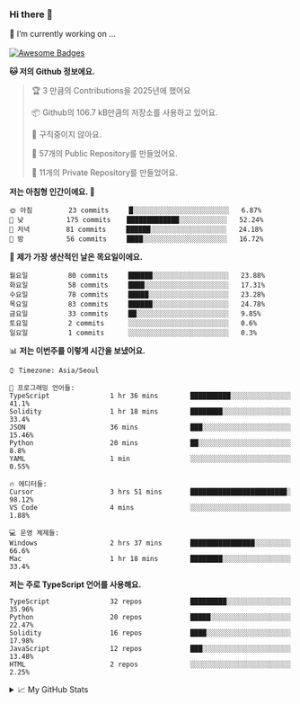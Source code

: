 ### Hi there 👋 
🔭 I’m currently working on ... </br></br>
[![Awesome Badges](https://img.shields.io/badge/Introduce-EN-green.svg)](https://github.com/tlatkdgus1/tlatkdgus1/blob/main/README.md.en)

<!--START_SECTION:waka-->
**🐱 저의 Github 정보에요.** 

> 🏆 3 만큼의 Contributions을 2025년에 했어요
 > 
> 📦 Github의 106.7 kB만큼의 저장소를 사용하고 있어요. 
 > 
> 🚫 구직중이지 않아요.
 > 
> 📜 57개의 Public Repository를 만들었어요. 
 > 
> 🔑 11개의 Private Repository를 만들었어요.  

**저는 아침형 인간이에요. 🐤** 

```text
🌞 아침         23 commits     █░░░░░░░░░░░░░░░░░░░░░░░░   6.87% 
🌆 낮　         175 commits    █████████████░░░░░░░░░░░░   52.24% 
🌃 저녁         81 commits     ██████░░░░░░░░░░░░░░░░░░░   24.18% 
🌙 밤　         56 commits     ████░░░░░░░░░░░░░░░░░░░░░   16.72%

```
📅 **제가 가장 생산적인 날은 목요일이에요.** 

```text
월요일          80 commits     ██████░░░░░░░░░░░░░░░░░░░   23.88% 
화요일          58 commits     ████░░░░░░░░░░░░░░░░░░░░░   17.31% 
수요일          78 commits     █████░░░░░░░░░░░░░░░░░░░░   23.28% 
목요일          83 commits     ██████░░░░░░░░░░░░░░░░░░░   24.78% 
금요일          33 commits     ██░░░░░░░░░░░░░░░░░░░░░░░   9.85% 
토요일          2 commits      ░░░░░░░░░░░░░░░░░░░░░░░░░   0.6% 
일요일          1 commits      ░░░░░░░░░░░░░░░░░░░░░░░░░   0.3%

```


📊 **저는 이번주를 이렇게 시간을 보냈어요.** 

```text
⌚︎ Timezone: Asia/Seoul

💬 프로그래밍 언어들: 
TypeScript               1 hr 36 mins        ██████████░░░░░░░░░░░░░░░   41.1% 
Solidity                 1 hr 18 mins        ████████░░░░░░░░░░░░░░░░░   33.4% 
JSON                     36 mins             ███░░░░░░░░░░░░░░░░░░░░░░   15.46% 
Python                   20 mins             ██░░░░░░░░░░░░░░░░░░░░░░░   8.8% 
YAML                     1 min               ░░░░░░░░░░░░░░░░░░░░░░░░░   0.55%

🔥 에디터들: 
Cursor                   3 hrs 51 mins       ████████████████████████░   98.12% 
VS Code                  4 mins              ░░░░░░░░░░░░░░░░░░░░░░░░░   1.88%

💻 운영 체제들: 
Windows                  2 hrs 37 mins       ████████████████░░░░░░░░░   66.6% 
Mac                      1 hr 18 mins        ████████░░░░░░░░░░░░░░░░░   33.4%

```

**저는 주로 TypeScript 언어를 사용해요.** 

```text
TypeScript               32 repos            █████████░░░░░░░░░░░░░░░░   35.96% 
Python                   20 repos            █████░░░░░░░░░░░░░░░░░░░░   22.47% 
Solidity                 16 repos            ████░░░░░░░░░░░░░░░░░░░░░   17.98% 
JavaScript               12 repos            ███░░░░░░░░░░░░░░░░░░░░░░   13.48% 
HTML                     2 repos             ░░░░░░░░░░░░░░░░░░░░░░░░░   2.25%

```



<!--END_SECTION:waka-->

<details>
<summary>📈 My GitHub Stats</summary>
<p align="center"> <img src="https://github-readme-stats.vercel.app/api?username=tlatkdgus1&show_icons=true" alt="tlatkdgus1" />
</details>
